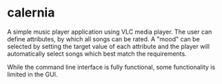 # calernia
A simple music player application using VLC media player. The user can define attributes, by which all songs can be rated. A "mood" can be selected by setting the target value of each attribute and the player will automatically select songs which best match the requirements.

While the command line interface is fully functional, some functionality is limited in the GUI.
